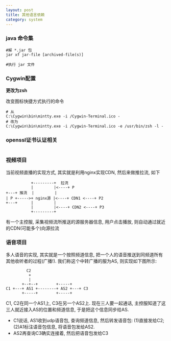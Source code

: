 ```yaml
---
layout: post
title: 其他语言依赖
category: system
---
```


### java 命令集

```
#解 *.jar 包
jar xf jar-file [archived-file(s)]

#执行 jar 文件
```

 

### Cygwin配置

**更改为zsh**

改变图标快捷方式执行的命令

```shell
# 从
C:\Cygwin\bin\mintty.exe -i /Cygwin-Terminal.ico -
# 改为
C:\Cygwin\bin\mintty.exe -i /Cygwin-Terminal.ico -e /usr/bin/zsh -l -
```



### openssl证书认证相关

```

```



### 视频项目

当前视频直播的实现方式, 其实就是利用nginx实现CDN, 然后来做推拉流, 如下

```shell
           +---------+  拉流
           |         |<----+ P
+---+ 推流  |         |
| P +----->+ nginx源 |<----+ CDN1 <----+ P2
+---+      |         |
           |         |<----+ CDN2 <----+ P3
           +---------+

```

有一个主控服, 采集视频流所推送的源服务器信息, 用户点击播放, 则自动通过就近的CDN(可能多个)向源拉流

### 语音项目

多人语音的实现, 其实就是一个按照频道信息, 把一个人的语音推送到同频道所有其他收听者的过程(广播!). 我们称这个中转广播的服为AS, 则实现如下图所示:

```shell
         C2
          +
          |
       +--+--+        +-----+
C1 +---+ AS1 +--------+ AS2 +---+ C3
       +-----+        +-----+
```

C1, C2在同一个AS1上, C3在另一个AS2上. 现在三人要一起通话, 主控服知道了这三人就近接入AS的位置和频道信息, 于是把这个信息同步给AS. 

* C1说话, AS1收到udp语音包, 查询频道信息, 然后转发语音包: (1)直接发给C2; (2)A1标注语音包信息, 将语音包发给AS2. 
* AS2再查询C3确实连接着, 然后把语音包发给C3